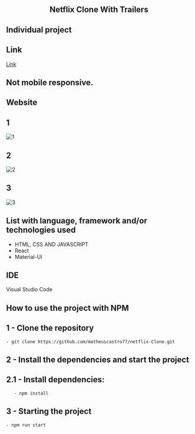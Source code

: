 <h2 align="center"> 
	Netflix Clone With Trailers
</h2>

## Individual project

## Link
[Link](https://netflix-clone-3cp6.vercel.app/)

## Not mobile responsive.

## Website
## 1
![1](https://github.com/matheuscastro77/netflix-Clone/assets/94663972/06c41383-ed4d-46f0-98ff-de439de2756b)
## 2
![2](https://github.com/matheuscastro77/netflix-Clone/assets/94663972/9fe69122-557a-42d2-bc85-a9f937a2a70a)
## 3
![3](https://github.com/matheuscastro77/netflix-Clone/assets/94663972/e9e3ccc7-7a2d-47a3-afd7-937594aaa6e5)

## List with language, framework and/or technologies used
<ul>
	<li>HTML, CSS AND JAVASCRIPT</li>
	<li>React</li>
	<li>Material-UI</li>
</ul>
 
## IDE

Visual Studio Code

## How to use the project with NPM

## 1 - Clone the repository
	- git clone https://github.com/matheuscastro77/netflix-Clone.git
## 2 - Install the dependencies and start the project

## 2.1 - Install dependencies:
       - npm install
      
## 3 - Starting the project
	- npm run start



